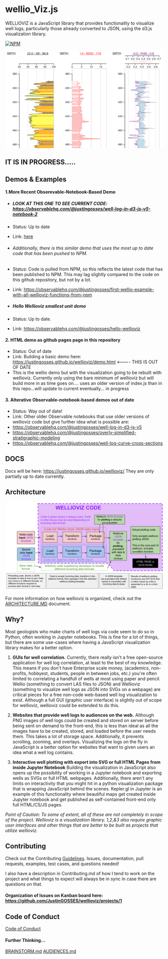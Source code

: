 # wellio_Viz.js

WELLIOVIZ is a JavaScript library that provides functionality to visualize well logs, particularly those already converted to JSON, using the d3.js visualization library.

[![NPM](https://nodei.co/npm/wellioviz.png?compact=true)](https://npmjs.org/package/wellioviz)

<a href="https://observablehq.com/@justingosses/well-log-in-d3-js-v5-notebook-2"><img src="docs/images/well_log_screenshot_new.png"></a>

## IT IS IN PROGRESS.....

## Demos & Examples

#### 1.More Recent Obserevable-Notebook-Based Demo
- ##### LOOK AT THIS ONE TO SEE CURRENT CODE: https://observablehq.com/@justingosses/well-log-in-d3-js-v5-notebook-2
- Status: Up to date
- Link: <a href="https://observablehq.com/@justingosses/well-log-in-d3-js-v5-notebook-2">here</a>

- ###### Additionally, there is this similar demo that uses the most up to date code that has been pushed to NPM. 
- Status: Code is pulled from NPM, so this reflects the latest code that has been published to NPM. This may lag slightly compared to the code on this github repository, but not by a lot. 
- Link: <a href="https://observablehq.com/@justingosses/first-wellio-example-with-all-wellioviz-functions-from-npm">https://observablehq.com/@justingosses/first-wellio-example-with-all-wellioviz-functions-from-npm</a>
- ##### Hello Wellioviz smallest unit demo
- Status: Up to date.
- Link: https://observablehq.com/@justingosses/hello-wellioviz


#### 2. HTML demo as github pages page in this repository
- Status: Out of date
- Link: Building a basic demo here: https://justingosses.github.io/wellioviz/demo.html <---- THIS IS OUT OF DATE
- This is the wellio demo but with the visualization going to be rebuilt with wellioviz. Currently only using the bare minimum of wellioviz but will build more in as time goes on.... uses an older version of index.js than in this repo...will update to current eventually... in progress


#### 3. Alterative Observable-notebook-based demos out of date
- Status: Way out of date!
- Link: Other older Observable notebooks that use older versions of wellioviz code but give further idea what is possible are: 
- https://observablehq.com/@justingosses/well-log-in-d3-js-v5
- https://observablehq.com/@justingosses/overly-simplified-stratigraphic-modeling
- https://observablehq.com/@justingosses/well-log-curve-cross-sections

## DOCS
Docs will be here: https://justingosses.github.io/wellioviz/ They are only partially up to date currently. 

## Architecture 
<a href="images/wellioviz_architecture.png"><img src="docs/images/wellioviz_architecture.png"></a>

For more information on how wellioviz is organized, check out the <a href="docs/ARCHITECTURE.MD">ARCHITECTURE.MD</a> document. 


## Why?

Most geologists who make charts of well logs via code seem to do so in Python, often working in Jupyter notebooks. This is fine for a lot of things, but there are some use-cases where having a JavaScript visualization library makes for a better option.

1. <b>GUIs for well correlation.</b> Currently, there really isn't a free open-source application for well log correlation, at least to the best of my knowledge. This means if you don't have Enterprise scale money, (academics, non-profits, hobbyest, students, people in between jobs, etc.) you're often limited to correlating a handfull of wells at most using paper and pencil. Wellio (something to convert LAS files to JSON) and Wellioviz (something to visualize well logs as JSON into SVGs on a webpage) are critical pieces for a free non-code web-based well log visualization to exist. Although a full GUI (graphic user interface) is slightly out of scope for wellioviz, wellioviz could be extended to do this. 

2. <b>Websites that provide well logs to audiences on the web.</b> Although PNG images of well logs could be created and stored on server before being sent on demand to the front-end, this is less than ideal as all the images have to be created, stored, and loaded before the user needs them. This takes a lot of storage space. Additionally, it prevents scrolling, zooming, and overlays. Visualizing the logs on the fly in JavaScript is a better option for websites that want to given users an idea what a well log contains.

3. <b>Interactive well plotting with export into SVG or full HTML Pages from inside Jupyter Notebook</b>  Building the visualization in JavaScript also opens up the possibility of working in a Jupyter notebook and exporting wells as SVGs or full HTML webpages. Additionally, there aren't any limits on interactivity that you might hit in a python visualization package that is wrapping JavaScript behind the scenes. Kepler.gl in Jupyter is an example of this functionality where beautiful maps get created inside Jupyter notebook and get published as self-contained front-end only full HTML/CS/JS pages.

<i>Point of Caution: To some of extent, all of these are not completely in scope of the project. Wellioviz is a visualization library. 1,2,&3 also require graphic user interfaces and other things that are better to be built as projects that utilize wellioviz.</i>


## Contributing
Check out the Contributing <a href="https://github.com/JustinGOSSES/wellioviz/blob/master/CONTRIBUTING.md">Guidelines</a>. Issues, documentation, pull requests, examples, test cases, and questions needed!

I also have a description in Contributing.md of how I tend to work on the project and what things to expect will always be in sync in case there are questions on that.

#### Organization of Issues on Kanban board here: https://github.com/JustinGOSSES/wellioviz/projects/1

## Code of Conduct
<a href="CODE_OF_CONDUCT.md">Code of Conduct</a>


#### Further Thinking...

<a href="docs/BRAINSTORMS.md">BRAINSTORM.md</a>
<a href="docs/audiences.md">AUDIENCES.md</a>

